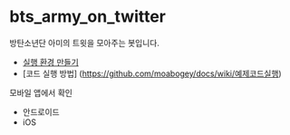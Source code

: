 # bts_army_on_twitter

방탄소년단 아미의 트윗을 모아주는 봇입니다.

- [실행 환경 만들기](https://github.com/moabogey/docs/wiki/개발환경만들기)
- [코드 실행 방법] (https://github.com/moabogey/docs/wiki/예제코드실행)

모바일 앱에서 확인

- 안드로이드
- iOS
